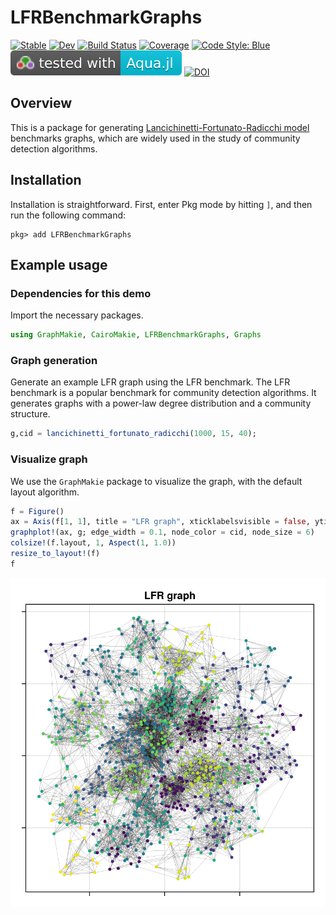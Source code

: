 # LFRBenchmarkGraphs

[![Stable](https://img.shields.io/badge/docs-stable-blue.svg)](https://fcdimitr.github.io/LFRBenchmarkGraphs.jl/stable/)
[![Dev](https://img.shields.io/badge/docs-dev-blue.svg)](https://fcdimitr.github.io/LFRBenchmarkGraphs.jl/dev/)
[![Build Status](https://github.com/fcdimitr/LFRBenchmarkGraphs.jl/actions/workflows/CI.yml/badge.svg?branch=main)](https://github.com/fcdimitr/LFRBenchmarkGraphs.jl/actions/workflows/CI.yml?query=branch%3Amain)
[![Coverage](https://codecov.io/gh/fcdimitr/LFRBenchmarkGraphs.jl/branch/main/graph/badge.svg)](https://codecov.io/gh/fcdimitr/LFRBenchmarkGraphs.jl)
[![Code Style: Blue](https://img.shields.io/badge/code%20style-blue-4495d1.svg)](https://github.com/invenia/BlueStyle)
[![Aqua QA](https://raw.githubusercontent.com/JuliaTesting/Aqua.jl/master/badge.svg)](https://github.com/JuliaTesting/Aqua.jl)
[![DOI](https://zenodo.org/badge/.svg)](https://zenodo.org/doi/10.0000/zenodo.0000000)

## Overview

This is a package for generating [Lancichinetti-Fortunato-Radicchi
model](https://en.wikipedia.org/wiki/Lancichinetti-Fortunato-Radicchi_benchmark) benchmarks graphs,
which are widely used in the study of community detection algorithms.

## Installation

Installation is straightforward. First, enter Pkg mode by hitting `]`, and then run the following command:

```julia-repl
pkg> add LFRBenchmarkGraphs
```

## Example usage

### Dependencies for this demo
Import the necessary packages.

````julia
using GraphMakie, CairoMakie, LFRBenchmarkGraphs, Graphs
````

### Graph generation

Generate an example LFR graph using the LFR benchmark. The LFR benchmark is a popular benchmark
for community detection algorithms. It generates graphs with a power-law degree distribution and a
community structure.

````julia
g,cid = lancichinetti_fortunato_radicchi(1000, 15, 40);
````

### Visualize graph

We use the `GraphMakie` package to visualize the graph, with the default layout algorithm.

````julia
f = Figure()
ax = Axis(f[1, 1], title = "LFR graph", xticklabelsvisible = false, yticklabelsvisible = false)
graphplot!(ax, g; edge_width = 0.1, node_color = cid, node_size = 6)
colsize!(f.layout, 1, Aspect(1, 1.0))
resize_to_layout!(f)
f
````
![](docs/src/assets/demo-lfr.png)
